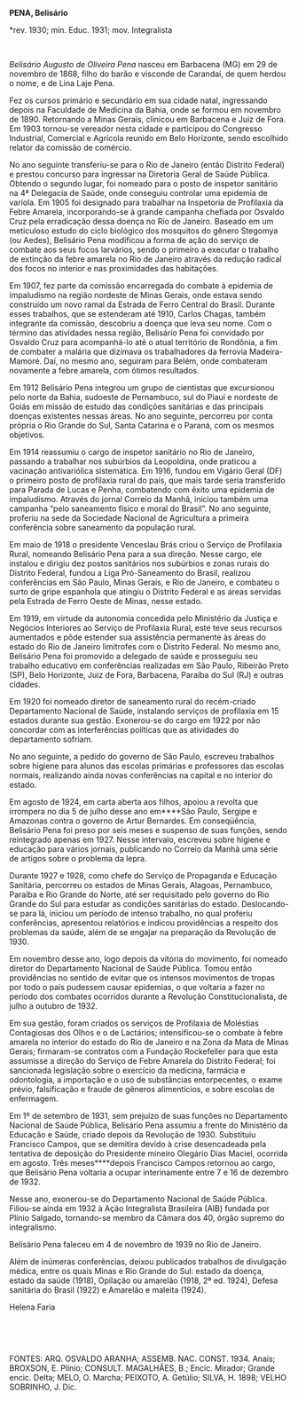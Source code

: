 **PENA, Belisário**

\*rev. 1930; min. Educ. 1931; mov. Integralista

 

*Belisário Augusto de Oliveira Pena* nasceu em Barbacena (MG) em 29 de
novembro de 1868, filho do barão e visconde de Carandaí, de quem herdou
o nome, e de Lina Laje Pena.

Fez os cursos primário e secundário em sua cidade natal, ingressando
depois na Faculdade de Medicina da Bahia, onde se formou em novembro de
1890. Retornando a Minas Gerais, clinicou em Barbacena e Juiz de Fora.
Em 1903 tornou-se vereador nesta cidade e participou do Congresso
Industrial, Comercial e Agrícola reunido em Belo Horizonte, sendo
escolhido relator da comissão de comércio.

No ano seguinte transferiu-se para o Rio de Janeiro (então Distrito
Federal) e prestou concurso para ingressar na Diretoria Geral de Saúde
Pública. Obtendo o segundo lugar, foi nomeado para o posto de inspetor
sanitário na 4ª Delegacia de Saúde, onde conseguiu controlar uma
epidemia de varíola. Em 1905 foi designado para trabalhar na Inspetoria
de Profilaxia da Febre Amarela, incorporando-se à grande campanha
chefiada por Osvaldo Cruz pela erradicação dessa doença no Rio de
Janeiro. Baseado em um meticuloso estudo do ciclo biológico dos
mosquitos do gênero Stegomya (ou Aedes), Belisário Pena modificou a
forma de ação do serviço de combate aos seus focos larvários, sendo o
primeiro a executar o trabalho de extinção da febre amarela no Rio de
Janeiro através da redução radical dos focos no interior e nas
proximidades das habitações.

Em 1907, fez parte da comissão encarregada do combate à epidemia de
impaludismo na região nordeste de Minas Gerais, onde estava sendo
construído um novo ramal da Estrada de Ferro Central do Brasil. Durante
esses trabalhos, que se estenderam até 1910, Carlos Chagas, também
integrante da comissão, descobriu a doença que leva seu nome. Com o
término das atividades nessa região, Belisário Pena foi convidado por
Osvaldo Cruz para acompanhá-lo até o atual território de Rondônia, a fim
de combater a malária que dizimava os trabalhadores da ferrovia
Madeira-Mamoré. Daí, no mesmo ano, seguiram para Belém, onde combateram
novamente a febre amarela, com ótimos resultados.

Em 1912 Belisário Pena integrou um grupo de cientistas que excursionou
pelo norte da Bahia, sudoeste de Pernambuco, sul do Piauí e nordeste de
Goiás em missão de estudo das condições sanitárias e das principais
doenças existentes nessas áreas. No ano seguinte, percorreu por conta
própria o Rio Grande do Sul, Santa Catarina e o Paraná, com os mesmos
objetivos.

Em 1914 reassumiu o cargo de inspetor sanitário no Rio de Janeiro,
passando a trabalhar nos subúrbios da Leopoldina, onde praticou a
vacinação antivariólica sistemática. Em 1916, fundou em Vigário Geral
(DF) o primeiro posto de profilaxia rural do país, que mais tarde seria
transferido para Parada de Lucas e Penha, combatendo com êxito uma
epidemia de impaludismo. Através do jornal Correio da Manhã, iniciou
também uma campanha “pelo saneamento físico e moral do Brasil”. No ano
seguinte, proferiu na sede da Sociedade Nacional de Agricultura a
primeira conferência sobre saneamento da população rural.

Em maio de 1918 o presidente Venceslau Brás criou o Serviço de
Profilaxia Rural, nomeando Belisário Pena para a sua direção. Nesse
cargo, ele instalou e dirigiu dez postos sanitários nos subúrbios e
zonas rurais do Distrito Federal, fundou a Liga Pró-Saneamento do
Brasil, realizou conferências em São Paulo, Minas Gerais, e Rio de
Janeiro, e combateu o surto de gripe espanhola que atingiu o Distrito
Federal e as áreas servidas pela Estrada de Ferro Oeste de Minas, nesse
estado.

Em 1919, em virtude da autonomia concedida pelo Ministério da Justiça e
Negócios Interiores ao Serviço de Profilaxia Rural, este teve seus
recursos aumentados e pôde estender sua assistência permanente às áreas
do estado do Rio de Janeiro limítrofes com o Distrito Federal. No mesmo
ano, Belisário Pena foi promovido a delegado de saúde e prosseguiu seu
trabalho educativo em conferências realizadas em São Paulo, Ribeirão
Preto (SP), Belo Horizonte, Juiz de Fora, Barbacena, Paraíba do Sul (RJ)
e outras cidades.

Em 1920 foi nomeado diretor de saneamento rural do recém-criado
Departamento Nacional de Saúde, instalando serviços de profilaxia em 15
estados durante sua gestão. Exonerou-se do cargo em 1922 por não
concordar com as interferências políticas que as atividades do
departamento sofriam.

No ano seguinte, a pedido do governo de São Paulo, escreveu trabalhos
sobre higiene para alunos das escolas primárias e professores das
escolas normais, realizando ainda novas conferências na capital e no
interior do estado.

Em agosto de 1924, em carta aberta aos filhos, apoiou a revolta que
irrompera no dia 5 de julho desse ano em****São Paulo, Sergipe e
Amazonas contra o governo de Artur Bernardes. Em conseqüência, Belisário
Pena foi preso por seis meses e suspenso de suas funções, sendo
reintegrado apenas em 1927. Nesse intervalo, escreveu sobre higiene e
educação para vários jornais, publicando no Correio da Manhã uma série
de artigos sobre o problema da lepra.

Durante 1927 e 1928, como chefe do Serviço de Propaganda e Educação
Sanitária, percorreu os estados de Minas Gerais, Alagoas, Pernambuco,
Paraíba e Rio Grande do Norte, até ser requisitado pelo governo do Rio
Grande do Sul para estudar as condições sanitárias do estado.
Deslocando-se para lá, iniciou um período de intenso trabalho, no qual
proferiu conferências, apresentou relatórios e indicou providências a
respeito dos problemas da saúde, além de se engajar na preparação da
Revolução de 1930.

Em novembro desse ano, logo depois da vitória do movimento, foi nomeado
diretor do Departamento Nacional de Saúde Pública. Tomou então
providências no sentido de evitar que os intensos movimentos de tropas
por todo o país pudessem causar epidemias, o que voltaria a fazer no
período dos combates ocorridos durante a Revolução Constitucionalista,
de julho a outubro de 1932.

Em sua gestão, foram criados os serviços de Profilaxia de Moléstias
Contagiosas dos Olhos e o de Lactários; intensificou-se o combate à
febre amarela no interior do estado do Rio de Janeiro e na Zona da Mata
de Minas Gerais; firmaram-se contratos com a Fundação Rockefeller para
que esta assumisse a direção do Serviço de Febre Amarela do Distrito
Federal; foi sancionada legislação sobre o exercício da medicina,
farmácia e odontologia, a importação e o uso de substâncias
entorpecentes, o exame prévio, falsificação e fraude de gêneros
alimentícios, e sobre escolas de enfermagem.

Em 1º de setembro de 1931, sem prejuízo de suas funções no Departamento
Nacional de Saúde Pública, Belisário Pena assumiu a frente do Ministério
da Educação e Saúde, criado depois da Revolução de 1930. Substituiu
Francisco Campos, que se demitira devido à crise desencadeada pela
tentativa de deposição do Presidente mineiro Olegário Dias Maciel,
ocorrida em agosto. Três meses****depois Francisco Campos retornou ao
cargo, que Belisário Pena voltaria a ocupar interinamente entre 7 e 16
de dezembro de 1932.

Nesse ano, exonerou-se do Departamento Nacional de Saúde Pública.
Filiou-se ainda em 1932 à Ação Integralista Brasileira (AIB) fundada por
Plínio Salgado, tornando-se membro da Câmara dos 40, órgão supremo do
integralismo.

Belisário Pena faleceu em 4 de novembro de 1939 no Rio de Janeiro.

Além de inúmeras conferências, deixou publicados trabalhos de divulgação
médica, entre os quais Minas e Rio Grande do Sul: estado da doença,
estado da saúde (1918), Opilação ou amarelão (1918, 2ª ed. 1924), Defesa
sanitária do Brasil (1922) e Amarelão e maleita (1924).

Helena Faria

 

 

FONTES: ARQ. OSVALDO ARANHA; ASSEMB. NAC. CONST. 1934. Anais; BROXSON,
E. Plínio; CONSULT. MAGALHÃES, B.; Encic. Mirador; Grande encic. Delta;
MELO, O. Marcha; PEIXOTO, A. Getúlio; SILVA, H. 1898; VELHO SOBRINHO, J.
Dic.

 
